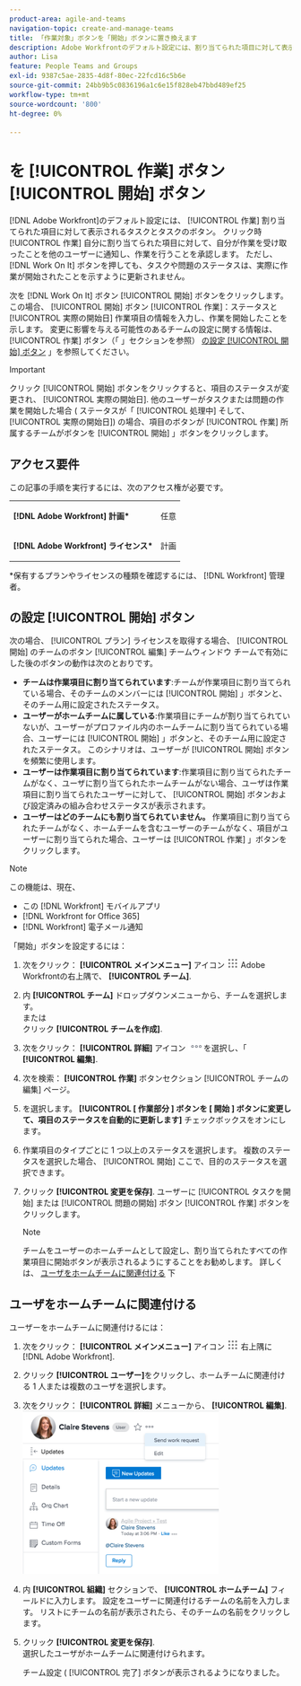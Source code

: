 ```yaml
---
product-area: agile-and-teams
navigation-topic: create-and-manage-teams
title: 「作業対象」ボタンを「開始」ボタンに置き換えます
description: Adobe Workfrontのデフォルト設定には、割り当てられた項目に対して表示されるタスクと問題の「WOIT」ボタンが含まれています。
author: Lisa
feature: People Teams and Groups
exl-id: 9387c5ae-2835-4d8f-80ec-22fcd16c5b6e
source-git-commit: 24bb9b5c0836196a1c6e15f828eb47bbd489ef25
workflow-type: tm+mt
source-wordcount: '800'
ht-degree: 0%

---
```


# を [!UICONTROL 作業] ボタン [!UICONTROL 開始] ボタン

[!DNL Adobe Workfront]のデフォルト設定には、 [!UICONTROL 作業] 割り当てられた項目に対して表示されるタスクとタスクのボタン。 クリック時 [!UICONTROL 作業] 自分に割り当てられた項目に対して、自分が作業を受け取ったことを他のユーザーに通知し、作業を行うことを承認します。 ただし、 [!DNL Work On It] ボタンを押しても、タスクや問題のステータスは、実際に作業が開始されたことを示すように更新されません。

次を [!DNL Work On It] ボタン [!UICONTROL 開始] ボタンをクリックします。 この場合、 [!UICONTROL 開始] ボタン [!UICONTROL 作業]：ステータスと [!UICONTROL 実際の開始日] 作業項目の情報を入力し、作業を開始したことを示します。 変更に影響を与える可能性のあるチームの設定に関する情報は、 [!UICONTROL 作業] ボタン（「 」セクションを参照） [の設定 [!UICONTROL 開始] ボタン](#configure-the-uicontrol-start-button) 」を参照してください。

>[!IMPORTANT]
>
>クリック [!UICONTROL 開始] ボタンをクリックすると、項目のステータスが変更され、 [!UICONTROL 実際の開始日]. 他のユーザーがタスクまたは問題の作業を開始した場合 ( ステータスが「 [!UICONTROL 処理中] そして、 [!UICONTROL 実際の開始日]) の場合、項目のボタンが [!UICONTROL 作業] 所属するチームがボタンを [!UICONTROL 開始] 」ボタンをクリックします。

## アクセス要件

この記事の手順を実行するには、次のアクセス権が必要です。

<table style="table-layout:auto"> 
 <col> 
 </col> 
 <col> 
 </col> 
 <tbody> 
  <tr> 
   <td role="rowheader"><strong>[!DNL Adobe Workfront] 計画*</strong></td> 
   <td> <p>任意</p> </td> 
  </tr> 
  <tr> 
   <td role="rowheader"><strong>[!DNL Adobe Workfront] ライセンス*</strong></td> 
   <td> <p>計画</p> </td> 
  </tr> 
 </tbody> 
</table>

&#42;保有するプランやライセンスの種類を確認するには、 [!DNL Workfront] 管理者。

## の設定 [!UICONTROL 開始] ボタン

次の場合、 [!UICONTROL プラン] ライセンスを取得する場合、 [!UICONTROL 開始] のチームのボタン [!UICONTROL 編集] チームウィンドウ チームで有効にした後のボタンの動作は次のとおりです。

* **チームは作業項目に割り当てられています**:チームが作業項目に割り当てられている場合、そのチームのメンバーには [!UICONTROL 開始] 」ボタンと、そのチーム用に設定されたステータス。
* **ユーザーがホームチームに属している**:作業項目にチームが割り当てられていないが、ユーザーがプロファイル内のホームチームに割り当てられている場合、ユーザーには [!UICONTROL 開始] 」ボタンと、そのチーム用に設定されたステータス。 このシナリオは、ユーザーが [!UICONTROL 開始] ボタンを頻繁に使用します。
* **ユーザーは作業項目に割り当てられています**:作業項目に割り当てられたチームがなく、ユーザに割り当てられたホームチームがない場合、ユーザは作業項目に割り当てられたユーザーに対して、 [!UICONTROL 開始] ボタンおよび設定済みの組み合わせステータスが表示されます。
* **ユーザーはどのチームにも割り当てられていません。** 作業項目に割り当てられたチームがなく、ホームチームを含むユーザーのチームがなく、項目がユーザーに割り当てられた場合、ユーザーは [!UICONTROL 作業] 」ボタンをクリックします。

>[!NOTE]
>
>この機能は、現在、
>
>* この [!DNL Workfront] モバイルアプリ
>* [!DNL Workfront for Office 365]
>* [!DNL Workfront] 電子メール通知
>


「開始」ボタンを設定するには：

1. 次をクリック： **[!UICONTROL メインメニュー]** アイコン ![](assets/main-menu-icon.png) Adobe Workfrontの右上隅で、 **[!UICONTROL チーム]**.

1. 内 **[!UICONTROL チーム]** ドロップダウンメニューから、チームを選択します。\
   または\
   クリック **[!UICONTROL チームを作成]**.

1. 次をクリック： **[!UICONTROL 詳細]** アイコン ![](assets/more-icon.png)を選択し、「 **[!UICONTROL 編集]**.

1. 次を検索： **[!UICONTROL 作業]** ボタンセクション [!UICONTROL チームの編集] ページ。
1. を選択します。 **[!UICONTROL [ 作業部分 ] ボタンを [ 開始 ] ボタンに変更して、項目のステータスを自動的に更新します]** チェックボックスをオンにします。
1. 作業項目のタイプごとに 1 つ以上のステータスを選択します。 複数のステータスを選択した場合、 [!UICONTROL 開始] ここで、目的のステータスを選択できます。
1. クリック **[!UICONTROL 変更を保存]**. ユーザーに [!UICONTROL タスクを開始] または [!UICONTROL 問題の開始] ボタン [!UICONTROL 作業] ボタンをクリックします。

   >[!NOTE]
   >
   >チームをユーザーのホームチームとして設定し、割り当てられたすべての作業項目に開始ボタンが表示されるようにすることをお勧めします。 詳しくは、 [ユーザをホームチームに関連付ける](#associate-users-with-a-home-team) 下

## ユーザをホームチームに関連付ける

ユーザーをホームチームに関連付けるには：

1. 次をクリック： **[!UICONTROL メインメニュー]** アイコン ![](assets/main-menu-icon.png) 右上隅に [!DNL Adobe Workfront].

1. クリック **[!UICONTROL ユーザー]**&#x200B;をクリックし、ホームチームに関連付ける 1 人または複数のユーザを選択します。
1. 次をクリック： **[!UICONTROL 詳細]** メニューから、 **[!UICONTROL 編集]**.\
   ![](assets/user-settings-nwe-350x291.png)

1. 内 **[!UICONTROL 組織]** セクションで、 **[!UICONTROL ホームチーム]** フィールドに入力します。 設定をユーザーに関連付けるチームの名前を入力します。 リストにチームの名前が表示されたら、そのチームの名前をクリックします。

1. クリック **[!UICONTROL 変更を保存]**.\
   選択したユーザがホームチームに関連付けられます。

   チーム設定 ( [!UICONTROL 完了] ボタンが表示されるようになりました。

